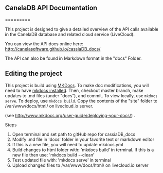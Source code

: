 ## CanelaDB API Documentation
=========

This project is designed to give a detailed overview of the API calls available in the CanelaDB database and related cloud service (LiveCloud).

You can view the API docs online here: 
<http://canelasoftware.github.io/cassiaDB_docs/>

The API can also be found in Markdown format in the "docs" Folder.

## Editing the project
This project is build using [MKDocs](http://www.mkdocs.org/). To make doc modifications, you will need to have [mkdocs installed](http://www.mkdocs.org/#installation). Then, checkout master branch, make updates to .md files (under "docs"), and commit. To view locally, use `mkdocs serve`. To deploy, use `mkdocs build`. Copy the contents of the "site" folder to /var/www/docs/html/ on livecloud.io server.

(see http://www.mkdocs.org/user-guide/deploying-your-docs/) .

Steps
1. Open terminal and set path to gitHub repo for cassiaDB_docs
2. Modify .md file in 'docs' folder in your favorite text or markdown editor
3. If this is a new file, you will need to update mkdocs.yml
4. Build changes to html folder with: 'mkdocs build' in terminal. If this is a new file then use: 'mkdocs build --clean'
5. Test updated file with: 'mkdocs serve' in terminal
6. Upload changed files to /var/www/docs/html/ on livecloud.io server
